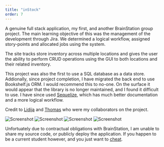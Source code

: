 ```yaml
---
title: "inStock"
order: 7
---
```


A genuine full stack application, my first, and another BrainStation group project. The main learning objective of this was the management of the development through Jira. We determined a logical workflow, assigned story-points and allocated jobs using the system.

The site tracks store inventory across multiple locations and gives the user the ability to perform CRUD operations using the GUI to both locations and their related inventory.

This project was also the first to use a SQL database as a data store. Addionally, since project completion, I have migrated the back end to use Bookshelf.js ORM. I would recommend this to no-one. On the surface it would appear that the library is no longer maintained, and I found it difficult to use. I have since used [Sequelize](https://sequelize.org/#link-info), which has much better documentation and a more logical workflow.

Credit to [Lidija](https://github.com/lcelik#link-info) and [Thomas](https://github.com/TD142#link-info) who were my collaborators on the project.

![Screenshot](/images/instock-img-1.jpg#image-center)
![Screenshot](/images/instock-img-2.jpg#image-center)
![Screenshot](/images/instock-img-3.jpg#image-center)
![Screenshot](/images/instock-img-4.jpg#image-center)

Unfortuately due to contractual obligations with BrainStation, I am unable to share my source code, or publicly deploy the application. If you happen to be a current student however, and you just want to [cheat](/all-the-answers#link-info#cheat).
